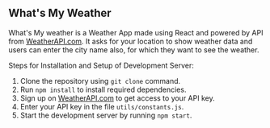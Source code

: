 ## What's My Weather

What's My weather is a Weather App made using React and powered by API from [WeatherAPI.com](https://www.weatherapi.com/). It asks for your location to show weather data and users can enter the city name also, for which they want to see the weather.

Steps for Installation and Setup of Development Server:

1. Clone the repository using `git clone` command.
2. Run `npm install` to install required dependencies.
3. Sign up on [WeatherAPI.com](https://www.weatherapi.com/) to get access to your API key.
4. Enter your API key in the file `utils/constants.js`.
5. Start the development server by running `npm start`.
